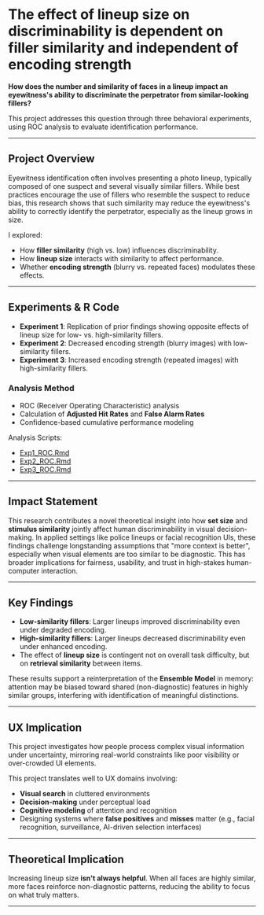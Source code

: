 # The effect of lineup size on discriminability is dependent on filler similarity and independent of encoding strength

**How does the number and similarity of faces in a lineup impact an eyewitness's ability to discriminate the perpetrator from similar-looking fillers?**  

This project addresses this question through three behavioral experiments, using ROC analysis to evaluate identification performance.

---

## Project Overview

Eyewitness identification often involves presenting a photo lineup, typically composed of one suspect and several visually similar fillers. While best practices encourage the use of fillers who resemble the suspect to reduce bias, this research shows that such similarity may reduce the eyewitness's ability to correctly identify the perpetrator, especially as the lineup grows in size.

I explored:
- How **filler similarity** (high vs. low) influences discriminability.
- How **lineup size** interacts with similarity to affect performance.
- Whether **encoding strength** (blurry vs. repeated faces) modulates these effects.

---

## Experiments & R Code

- **Experiment 1**: Replication of prior findings showing opposite effects of lineup size for low- vs. high-similarity fillers.
- **Experiment 2**: Decreased encoding strength (blurry images) with low-similarity fillers.
- **Experiment 3**: Increased encoding strength (repeated images) with high-similarity fillers.

### Analysis Method
- ROC (Receiver Operating Characteristic) analysis
- Calculation of **Adjusted Hit Rates** and **False Alarm Rates**
- Confidence-based cumulative performance modeling

Analysis Scripts:
- [Exp1_ROC.Rmd](./Analysis/Exp1_ROC.Rmd)
- [Exp2_ROC.Rmd](./Analysis/Exp2_ROC.Rmd)
- [Exp3_ROC.Rmd](./Analysis/Exp3_ROC.Rmd)

---

## Impact Statement

This research contributes a novel theoretical insight into how **set size** and **stimulus similarity** jointly affect human discriminability in visual decision-making. In applied settings like police lineups or facial recognition UIs, these findings challenge longstanding assumptions that "more context is better", especially when visual elements are too similar to be diagnostic. This has broader implications for fairness, usability, and trust in high-stakes human-computer interaction.

---

## Key Findings

- **Low-similarity fillers**: Larger lineups improved discriminability even under degraded encoding.
- **High-similarity fillers**: Larger lineups decreased discriminability even under enhanced encoding.
- The effect of **lineup size** is contingent not on overall task difficulty, but on **retrieval similarity** between items.

These results support a reinterpretation of the **Ensemble Model** in memory: attention may be biased toward shared (non-diagnostic) features in highly similar groups, interfering with identification of meaningful distinctions.

---

## UX Implication

This project investigates how people process complex visual information under uncertainty, mirroring real-world constraints like poor visibility or over-crowded UI elements.

This project translates well to UX domains involving:
- **Visual search** in cluttered environments
- **Decision-making** under perceptual load
- **Cognitive modeling** of attention and recognition
- Designing systems where **false positives** and **misses** matter (e.g., facial recognition, surveillance, AI-driven selection interfaces)

---

## Theoretical Implication

Increasing lineup size **isn't always helpful**. When all faces are highly similar, more faces  reinforce non-diagnostic patterns, reducing the ability to focus on what truly matters.

---

